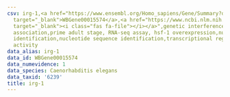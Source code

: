 ```yaml
---
csv: irg-1,<a href="https://www.ensembl.org/Homo_sapiens/Gene/Summary?db=core;g=WBGene00015574"
  target="_blank">WBGene00015574</a>,<a href="https://www.ncbi.nlm.nih.gov/pubmed/30894454"
  target="_blank"><i class="fas fa-file"></i></a>",genetic interference,functional
  association,prime adult stage, RNA-seq assay, hsf-1 overexpression,nucleotide sequence
  identification,nucleotide sequence identification,transcriptional regulation,up-regulates
  activity
data_alias: irg-1
data_id: WBGene00015574
data_numevidence: 1
data_species: Caenorhabditis elegans
data_taxid: '6239'
title: irg-1
---
```

